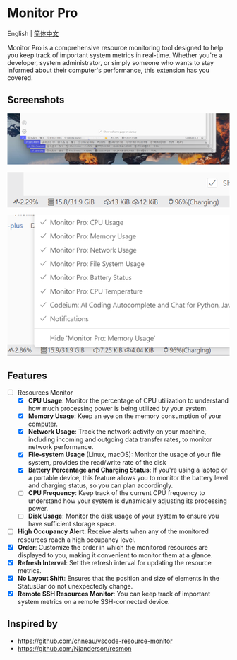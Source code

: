 # Monitor Pro

English | [简体中文](./README_ZH.md)

Monitor Pro is a comprehensive resource monitoring tool designed to help you keep track of important system metrics in real-time. Whether you're a developer, system administrator, or simply someone who wants to stay informed about their computer's performance, this extension has you covered.

## Screenshots

![screenshot0](assets/screenshot0.png)

![screenshot1](assets/screenshot1.png)

![screenshot2](assets/screenshot2.png)

## Features

- [ ] Resources Monitor
  - [x] **CPU Usage**: Monitor the percentage of CPU utilization to understand how much processing power is being utilized by your system.
  - [x] **Memory Usage**: Keep an eye on the memory consumption of your computer.
  - [x] **Network Usage**: Track the network activity on your machine, including incoming and outgoing data transfer rates, to monitor network performance.
  - [x] **File-system Usage** (Linux, macOS): Monitor the usage of your file system, provides the read/write rate of the disk
  - [x] **Battery Percentage and Charging Status**: If you're using a laptop or a portable device, this feature allows you to monitor the battery level and charging status, so you can plan accordingly.
  - [ ] **CPU Frequency**: Keep track of the current CPU frequency to understand how your system is dynamically adjusting its processing power.
  - [ ] **Disk Usage**: Monitor the disk usage of your system to ensure you have sufficient storage space.
- [ ] **High Occupancy Alert**: Receive alerts when any of the monitored resources reach a high occupancy level.
- [x] **Order**: Customize the order in which the monitored resources are displayed to you, making it convenient to monitor them at a glance.
- [x] **Refresh Interval**: Set the refresh interval for updating the resource metrics.
- [x] **No Layout Shift**: Ensures that the position and size of elements in the StatusBar do not unexpectedly change.
- [x] **Remote SSH Resources Monitor**: You can keep track of important system metrics on a remote SSH-connected device.

## Inspired by

- <https://github.com/chneau/vscode-resource-monitor>
- <https://github.com/Njanderson/resmon>
